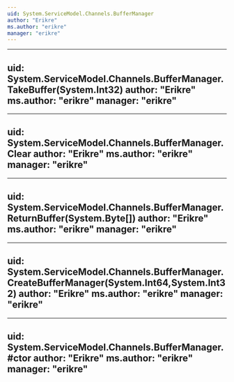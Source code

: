 ```yaml
---
uid: System.ServiceModel.Channels.BufferManager
author: "Erikre"
ms.author: "erikre"
manager: "erikre"
---
```


---
uid: System.ServiceModel.Channels.BufferManager.TakeBuffer(System.Int32)
author: "Erikre"
ms.author: "erikre"
manager: "erikre"
---

---
uid: System.ServiceModel.Channels.BufferManager.Clear
author: "Erikre"
ms.author: "erikre"
manager: "erikre"
---

---
uid: System.ServiceModel.Channels.BufferManager.ReturnBuffer(System.Byte[])
author: "Erikre"
ms.author: "erikre"
manager: "erikre"
---

---
uid: System.ServiceModel.Channels.BufferManager.CreateBufferManager(System.Int64,System.Int32)
author: "Erikre"
ms.author: "erikre"
manager: "erikre"
---

---
uid: System.ServiceModel.Channels.BufferManager.#ctor
author: "Erikre"
ms.author: "erikre"
manager: "erikre"
---
